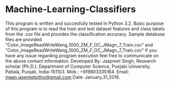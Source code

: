 # Machine-Learning-Classifiers
This program is written and succesfully tested in Python 3.2.
Basic purpose of this program is to read the train and test dataset features and class labels from the .csv file and provides the classification accuracy.
Sample database files are provided "Color_ImageReadWriteWang_1000_ZM_F_OC_JMagn_7_Train.csv" and "Color_ImageReadWriteWang_1000_ZM_F_OC_JMagn_7_Train.csv"
 If you have any issue regarding program execution feel free to communicate on the above contact information.
 Developed By: Jaspreet Singh,
 Research scholar (Ph.D.),
 Department of Computer Science,
 Punjabi University, Patiala, Punjab, India-151103.
 Mob.: +919803335164.
 Email: maan.jaspreetpitho@gmail.com
 Date: January,31,2018.
